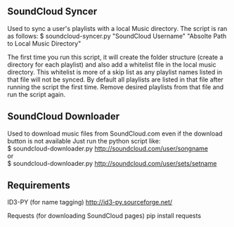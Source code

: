 SoundCloud Syncer 
-----------------

Used to sync a user's playlists with a local Music directory. The script is ran as follows:
$ soundcloud-syncer.py "SoundCloud Username" "Absolte Path to Local Music Directory"

The first time you run this script, it will create the folder structure (create a directory
for each playlist) and also add a whitelist file in the local music directory. This whitelist
is more of a skip list as any playlist names listed in that file will not be synced. By default
all playlists are listed in that file after running the script the first time. Remove desired
playlists from that file and run the script again. 


SoundCloud Downloader 
---------------------

Used to download music files from SoundCloud.com even if the download button is not available
Just run the python script like:  
$ soundcloud-downloader.py http://soundcloud.com/user/songname  
or  
$ soundcloud-downloader.py http://soundcloud.com/user/sets/setname

Requirements
------------

ID3-PY (for name tagging)
http://id3-py.sourceforge.net/

Requests (for downloading SoundCloud pages)
pip install requests
